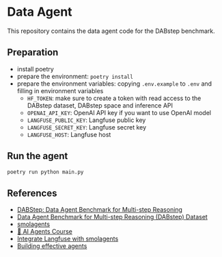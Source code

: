 # Data Agent

This repository contains the data agent code for the DABstep benchmark.

## Preparation

- install poetry
- prepare the environment: `poetry install`
- prepare the environment variables: copying `.env.example` to `.env` and filling in environment variables
  - `HF_TOKEN`: make sure to create a token with read access to the DABstep dataset, DABstep space and inference API
  - `OPENAI_API_KEY`: OpenAI API key if you want to use OpenAI model
  - `LANGFUSE_PUBLIC_KEY`: Langfuse public key
  - `LANGFUSE_SECRET_KEY`: Langfuse secret key
  - `LANGFUSE_HOST`: Langfuse host

## Run the agent

```bash
poetry run python main.py
```

## References

- [DABStep: Data Agent Benchmark for Multi-step Reasoning](https://huggingface.co/blog/dabstep)
- [Data Agent Benchmark for Multi-step Reasoning (DABstep) Dataset](https://huggingface.co/datasets/adyen/DABstep)
- [smolagents](https://huggingface.co/docs/smolagents/index)
- [🤗 AI Agents Course](https://huggingface.co/learn/agents-course)
- [Integrate Langfuse with smolagents](https://langfuse.com/docs/integrations/smolagents)
- [Building effective agents](https://www.anthropic.com/engineering/building-effective-agents)